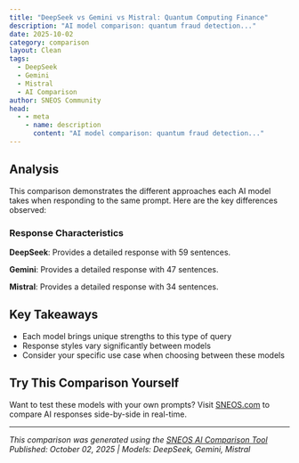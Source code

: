 ```yaml
---
title: "DeepSeek vs Gemini vs Mistral: Quantum Computing Finance"
description: "AI model comparison: quantum fraud detection..."
date: 2025-10-02
category: comparison
layout: Clean
tags:
  - DeepSeek
  - Gemini
  - Mistral
  - AI Comparison
author: SNEOS Community
head:
  - - meta
    - name: description
      content: "AI model comparison: quantum fraud detection..."
---
```


<ChatComparison
  title="DeepSeek vs Gemini vs Mistral: Quantum Computing Finance"
  prompt="quantum fraud detection"
  :responses='{
    "DeepSeek": "Of course. This is a fascinating and rapidly evolving field. Let\u0027s break down \u0022quantum fraud detection\u0022 into what it means today and what it promises for the future.\n\nAt its core, quantum fraud detection leverages the principles of **quantum computing** and **quantum machine learning (QML)** to identify fraudulent activities with unprecedented speed and accuracy, especially in complex financial systems.\n\nWe can look at this from two perspectives:\n\n1.  **The Near Future: Quantum-Inspired Algorithms on Classical Computers**\n2.  **The Long-Term Vision: Fully Quantum Solutions on Quantum Hardware**\n\n---\n\n### 1. The Near Future: Quantum-Inspired Algorithms\n\nThis is the most practical and immediate application. Researchers and companies are developing algorithms based on quantum principles but running them on powerful classical computers. The key idea here is to use **quantum-inspired optimization**.\n\n**How it works:**\n\n*   **The Problem:** Traditional fraud detection uses machine learning models to classify transactions as \u0022fraudulent\u0022 or \u0022legitimate.\u0022 Training these models, especially on massive, complex datasets, is a computationally intensive optimization problem. You\u0027re trying to find the best possible model parameters.\n*   **The Quantum-Inspired Solution:** Some optimization problems are analogous to finding the lowest energy state in a physical system (a concept called the **ground state**). Quantum mechanics is exceptionally good at describing these states.\n*   **The Tool:** Algorithms like the **Quantum Approximate Optimization Algorithm (QAOA)** are designed to solve these \u0022combinatorial optimization\u0022 problems. While we run simplified, \u0022inspired\u0022 versions on classical hardware, they still offer a powerful new way to approach the problem.\n*   **The Benefit:** These methods can potentially find better patterns and subtle correlations in the data that classical models might miss, leading to higher detection rates and fewer false positives.\n\n**Example:** A credit card company could use a quantum-inspired algorithm to analyze a transaction in the context of thousands of other data points (location, merchant, time, user behavior, network of connected transactions) almost instantaneously, identifying a sophisticated, coordinated fraud attack that would look like legitimate individual transactions to a classical system.\n\n---\n\n### 2. The Long-Term Vision: Fully Quantum Machine Learning (QML)\n\nThis is the \u0022holy grail\u0022 and depends on the development of large-scale, fault-tolerant quantum computers.\n\n**Key Quantum Advantages for Fraud Detection:**\n\n#### a. Exponential Speedup with Quantum Linear Algebra\nMany machine learning algorithms (like the popular **Support Vector Machines - SVMs**) rely heavily on linear algebra operations, such as inverting large matrices. For datasets with \u0060n\u0060 features, this can take time proportional to \u0060n\u00B3\u0060 on a classical computer.\n\n*   **Quantum computers** can perform these operations in time proportional to **log(n)**, an **exponential speedup**. This means models could be trained on incredibly large datasets (e.g., all global financial transactions in real-time) in a fraction of the time.\n\n#### b. Handling High-Dimensional Data\nFinancial fraud data has many features (amount, time, location, device ID, etc.). This high-dimensional space is where quantum computers shine due to the nature of **qubits**.\n\n*   **Classical Bit:** Can be 0 or 1.\n*   **Quantum Bit (Qubit):** Can be in a *superposition* of 0 and 1. \u0060n\u0060 qubits can represent **2\u207F** possible states simultaneously.\n*   **Implication:** A quantum model can naturally explore a massively complex, high-dimensional feature space all at once, making it exceptionally good at detecting subtle, non-linear patterns that are the hallmark of modern, sophisticated fraud.\n\n#### c. Quantum Kernel Methods\nThis is a leading approach in QML. A \u0022kernel\u0022 is a function that measures similarity between data points. Quantum computers can compute incredibly complex kernels that are impossible for classical machines to calculate efficiently.\n\n*   **Application:** A quantum kernel could be trained to recognize the unique, complex \u0022fingerprint\u0022 of a fraudulent transaction pattern with extreme precision, far beyond what classical kernels can achieve.\n\n---\n\n### A Concrete Example: Quantum Anomaly Detection\n\nImagine a bank wants to detect money laundering rings.\n\n1.  **Classical Approach:** It might use graph analysis to look for unusual transaction flows between accounts. This is slow and can only analyze a limited subset of the entire transaction graph.\n2.  **Quantum Approach:** The entire global transaction network can be encoded into a quantum state. A quantum algorithm could then perform a \u0022anomaly detection\u0022 routine that simultaneously checks the connections and weights of millions of transactions, instantly flagging the tiny subset that exhibits the complex, interconnected structure of a laundering operation.\n\n---\n\n### Challenges and The Road Ahead\n\nIt\u0027s crucial to be realistic about the current state:\n\n*   **Hardware Limitations:** Today\u0027s quantum processors (**NISQ devices** - Noisy Intermediate-Scale Quantum) are prone to errors and have a limited number of qubits. They are not yet ready for large-scale, real-world fraud detection.\n*   **Algorithm Development:** Creating robust and practical QML algorithms is an active area of research.\n*   **Data Encoding:** Getting classical data (transaction records) into a quantum state (**quantum embedding**) is itself a non-trivial challenge.\n*   **Hybrid Models:** The most likely path forward is **hybrid quantum-classical models**, where a quantum coprocessor handles the most computationally intensive parts of a larger classical algorithm.\n\n### Companies and Research in this Space\n\n*   **Banks \u0026 Financial Institutions:** JPMorgan Chase, Goldman Sachs, and BBVA are actively researching quantum computing for finance, including fraud detection.\n*   **Tech Companies:** Google, IBM, and Microsoft are developing the underlying quantum hardware and software platforms (Qiskit, Cirq, Azure Quantum).\n*   **Specialized Startups:** Companies like **QC Ware** and **Zapata Computing** (now part of Alianza) are working on enterprise-grade quantum and quantum-inspired software for various industries, including finance.\n\n### Conclusion\n\n**Quantum fraud detection is not a reality today, but it is a serious and promising field of research.**\n\n*   **Short-Term:** Expect \u0022quantum-inspired\u0022 algorithms to gradually improve classical fraud detection systems.\n*   **Long-Term:** The arrival of fault-tolerant quantum computers could revolutionize the field, enabling real-time analysis of financial systems at a global scale and a level of complexity that is currently unimaginable, staying ahead of increasingly sophisticated cybercriminals.",
    "Gemini": "Quantum fraud detection is an emerging field that leverages the power of quantum computing to improve the accuracy and efficiency of fraud detection systems. While still in its early stages, it holds significant promise for surpassing the capabilities of classical machine learning models in identifying complex fraud patterns.\n\nHere\u0027s a breakdown of the key aspects of quantum fraud detection:\n\n**Why Quantum Computing for Fraud Detection?**\n\nClassical machine learning techniques, while widely used in fraud detection, face limitations when dealing with:\n\n*   **High-Dimensional Data:** Modern financial datasets often have a massive number of features, making it difficult for classical algorithms to effectively identify relevant patterns.\n*   **Complex Correlations:** Fraudsters employ increasingly sophisticated techniques, resulting in intricate relationships between different data points that are hard to detect using traditional methods.\n*   **Computational Complexity:** Training and deploying complex machine learning models can be computationally expensive, especially with real-time fraud detection requirements.\n*   **Evolving Fraud Patterns:** Fraudsters constantly adapt their strategies, making it challenging for static models to remain effective.\n\nQuantum computing offers potential advantages in these areas:\n\n*   **Quantum Feature Engineering:** Quantum algorithms can efficiently extract and combine relevant features from high-dimensional data, potentially uncovering hidden patterns that classical methods miss.\n*   **Quantum Machine Learning:** Quantum machine learning algorithms, such as quantum support vector machines (QSVMs) and quantum neural networks (QNNs), have the potential to learn more complex relationships in the data and generalize better to unseen fraud patterns.\n*   **Quantum Optimization:**  Quantum algorithms like quantum annealing and variational quantum eigensolvers (VQEs) can optimize fraud detection models by efficiently searching for the best parameters and configurations.\n*   **Speedup:** Some quantum algorithms offer the potential for exponential speedups compared to their classical counterparts, enabling faster fraud detection in real-time.\n\n**Quantum Algorithms and Techniques for Fraud Detection:**\n\nHere are some quantum algorithms being explored for fraud detection:\n\n*   **Quantum Support Vector Machines (QSVMs):**  QSVMs can potentially classify fraudulent transactions with higher accuracy compared to classical SVMs by leveraging quantum feature maps to project data into higher-dimensional spaces.\n*   **Quantum Neural Networks (QNNs):** QNNs can learn complex non-linear relationships in financial data and identify subtle fraud patterns that classical neural networks might miss. There are different architectures of QNNs, each with its strengths.\n*   **Quantum Clustering:** Algorithms like quantum k-means clustering can group similar transactions together, allowing for the identification of anomalous groups that may indicate fraudulent activity.\n*   **Quantum Anomaly Detection:** Quantum anomaly detection algorithms can identify unusual data points that deviate significantly from the norm, potentially flagging fraudulent transactions that don\u0027t fit typical patterns.\n*   **Quantum Principal Component Analysis (qPCA):** qPCA can reduce the dimensionality of financial datasets while preserving the most important information, enabling faster and more efficient fraud detection.\n*   **Quantum Generative Adversarial Networks (QGANs):** While still in early development, QGANs could be used to generate realistic synthetic fraud data to train and evaluate fraud detection models, as well as identify blind spots in detection methods.\n*   **Quantum Graph Neural Networks (QGNNs):** Financial transactions often form complex networks.  QGNNs can analyze these networks more efficiently than classical GNNs to identify fraudulent actors or transactions.\n\n**Challenges and Limitations:**\n\nDespite the potential benefits, quantum fraud detection faces several challenges:\n\n*   **Hardware Availability and Scalability:**  Quantum computers are still in their early stages of development and are not yet widely available or scalable enough to handle the massive datasets used in real-world fraud detection.\n*   **Algorithm Development:**  Developing effective quantum algorithms for fraud detection requires expertise in both quantum computing and financial fraud analysis. Many algorithms are still theoretical or limited to small-scale demonstrations.\n*   **Data Encoding:**  Efficiently encoding classical financial data into quantum states is a crucial step, and the choice of encoding method can significantly impact the performance of quantum algorithms.\n*   **Noise and Error Correction:**  Quantum computers are susceptible to noise and errors, which can degrade the accuracy of quantum computations.  Error correction techniques are necessary to mitigate these effects.\n*   **Integration with Existing Systems:**  Integrating quantum fraud detection systems with existing classical infrastructure can be complex and expensive.\n*   **Explainability:** Many quantum machine learning models are \u0022black boxes,\u0022 making it difficult to understand why they made a particular decision. This lack of explainability can be a barrier to adoption in regulated industries.\n*   **Quantum Advantage:** Demonstrating a clear \u0022quantum advantage\u0022 (i.e., showing that a quantum algorithm outperforms the best classical algorithm for a given fraud detection task) remains a significant challenge.\n\n**Potential Applications:**\n\nQuantum fraud detection has the potential to revolutionize fraud detection in various sectors:\n\n*   **Banking and Finance:** Detecting fraudulent credit card transactions, loan applications, money laundering, and other financial crimes.\n*   **Insurance:** Identifying fraudulent insurance claims and detecting patterns of abuse.\n*   **Healthcare:** Detecting fraudulent medical billing and prescription fraud.\n*   **E-commerce:** Preventing fraudulent online transactions and identifying fake reviews.\n*   **Telecommunications:** Detecting fraudulent phone calls and SIM card fraud.\n*   **Government:** Identifying fraudulent tax returns and detecting welfare fraud.\n\n**The Future of Quantum Fraud Detection:**\n\nQuantum fraud detection is an active area of research, and advancements in quantum hardware, algorithms, and software are expected to drive its adoption in the coming years.  As quantum computers become more powerful and accessible, quantum fraud detection will likely play an increasingly important role in combating financial crime and protecting businesses and consumers from fraud.\n\n**Key Takeaways:**\n\n*   Quantum computing offers the potential to improve the accuracy and efficiency of fraud detection systems.\n*   Quantum algorithms like QSVMs, QNNs, and quantum anomaly detection are being explored for fraud detection.\n*   Quantum fraud detection faces challenges related to hardware availability, algorithm development, data encoding, noise, and integration with existing systems.\n*   The potential applications of quantum fraud detection span various industries, including banking, insurance, healthcare, and e-commerce.\n*   The future of quantum fraud detection is promising, with ongoing research and development paving the way for wider adoption.\n\nWhile large-scale quantum fraud detection systems are still some years away, businesses and researchers are already exploring the possibilities and preparing for a future where quantum computing can play a crucial role in fighting fraud.  Stay tuned to developments in the field!\n",
    "Mistral": "Quantum fraud detection leverages the principles of quantum computing to enhance the accuracy and efficiency of identifying fraudulent activities. Traditional fraud detection systems often rely on classical machine learning algorithms, which can be limited by the complexity and scale of data. Quantum computing, with its ability to process vast amounts of data and solve complex problems more efficiently, offers a promising alternative.\n\n### Key Concepts in Quantum Fraud Detection\n\n1. **Quantum Machine Learning (QML)**:\n   - **Quantum Neural Networks (QNNs)**: These are neural networks that utilize quantum computing principles to process data. QNNs can handle more complex patterns and relationships in data, making them more effective at detecting anomalies.\n   - **Quantum Support Vector Machines (QSVMs)**: These are quantum versions of classical support vector machines, which can classify data more efficiently by leveraging quantum algorithms.\n\n2. **Quantum Algorithms**:\n   - **Grover\u0027s Algorithm**: This algorithm can search unsorted databases more efficiently than classical algorithms, making it useful for identifying fraudulent transactions in large datasets.\n   - **Quantum Fourier Transform (QFT)**: This algorithm can be used for pattern recognition and anomaly detection, which are crucial for fraud detection.\n\n3. **Quantum Data Encoding**:\n   - Efficiently encoding classical data into quantum states is essential for leveraging quantum algorithms. Techniques like amplitude encoding and basis encoding are used to convert classical data into quantum-compatible formats.\n\n4. **Quantum Entanglement**:\n   - Entanglement allows for the creation of complex correlations between quantum bits (qubits), which can be used to detect subtle patterns and anomalies in data that might be missed by classical systems.\n\n### Applications of Quantum Fraud Detection\n\n1. **Financial Fraud**:\n   - **Credit Card Fraud**: Quantum algorithms can analyze transaction patterns to detect unusual activities that may indicate fraud.\n   - **Insurance Fraud**: Quantum systems can identify fraudulent claims by analyzing large datasets of historical claims and detecting anomalies.\n\n2. **Cybersecurity**:\n   - **Network Intrusion Detection**: Quantum algorithms can monitor network traffic for unusual patterns that may indicate a cyber attack.\n   - **Malware Detection**: Quantum systems can analyze software behavior to detect malicious activities.\n\n3. **Healthcare Fraud**:\n   - **Medical Claims Fraud**: Quantum algorithms can analyze medical claims data to detect fraudulent claims, such as overbilling or unnecessary procedures.\n\n### Challenges and Considerations\n\n1. **Quantum Hardware**:\n   - Current quantum computers are still in their early stages and are limited by factors such as qubit coherence times and error rates.\n   - Scalability remains a challenge, as quantum systems need to handle large datasets efficiently.\n\n2. **Data Privacy**:\n   - Ensuring data privacy and security when using quantum systems is crucial, especially in sensitive areas like finance and healthcare.\n\n3. **Integration with Existing Systems**:\n   - Integrating quantum fraud detection systems with existing classical systems requires careful planning and may involve hybrid approaches that combine classical and quantum computing.\n\n### Future Prospects\n\nAs quantum computing technology advances, the potential for quantum fraud detection will continue to grow. Research and development in quantum algorithms, hardware improvements, and better data encoding techniques will play a significant role in making quantum fraud detection more practical and widespread.\n\nIn summary, quantum fraud detection represents a cutting-edge approach to enhancing the accuracy and efficiency of fraud detection systems. While there are challenges to overcome, the potential benefits make it a promising area of research and development."
  }'
  published-date="12:48"
/>

## Analysis

This comparison demonstrates the different approaches each AI model takes when responding to the same prompt. Here are the key differences observed:

### Response Characteristics

**DeepSeek**: Provides a detailed response with 59 sentences. 

**Gemini**: Provides a detailed response with 47 sentences. 

**Mistral**: Provides a detailed response with 34 sentences. 

## Key Takeaways

- Each model brings unique strengths to this type of query
- Response styles vary significantly between models
- Consider your specific use case when choosing between these models

## Try This Comparison Yourself

Want to test these models with your own prompts? Visit [SNEOS.com](https://sneos.com) to compare AI responses side-by-side in real-time.

---

*This comparison was generated using the [SNEOS AI Comparison Tool](https://sneos.com)*
*Published: October 02, 2025 | Models: DeepSeek, Gemini, Mistral*
